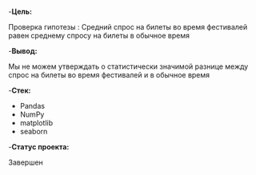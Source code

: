 -**Цель:**

Проверка гипотезы : Средний спрос на билеты во время фестивалей равен среднему спросу на билеты в обычное время

-**Вывод:**

Мы не можем утверждать о статистически значимой разнице между спрос на билеты во время фестивалей и в обычное время

-**Стек:**

- Pandas
- NumPy
- matplotlib
- seaborn

-**Статус проекта:**

Завершен
